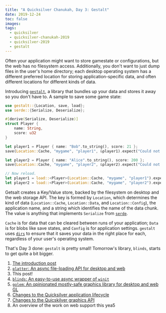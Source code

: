 ```yaml
---
title: "A Quicksilver Chanukah, Day 3: Gestalt"
date: 2019-12-24
toc: false
images:
tags:
  - quicksilver
  - quicksilver-chanukah-2019
  - quicksilver-2019
  - gestalt
---
```


Often your application might want to store gamestate or configurations, but the web has no filesystem access. Additionally, you don't want to just dump files in the user's home directory; each desktop operating system has a different preferred location for storing application-specific data, and often different locations for different kinds of data.

Introducing [`gestalt`](https://crates.io/crates/gestalt), a library that bundles up your data and stores it away so you don't have to. A sample to save some game state:

```rust
use gestalt::{Location, save, load};
use serde::{Serialize, Deserialize};

#[derive(Serialize, Deserialize)]
struct Player {
    name: String,
    score: u32
}

let player1 = Player { name: "Bob".to_string(), score: 21 };
save(Location::Cache, "mygame", "player1", &player1).expect("Could not save Player 1");

let player2 = Player { name: "Alice".to_string(), score: 200 };
save(Location::Cache, "mygame", "player2", &player2).expect("Could not save Player 2");

// Now reload.
let player1 = load::<Player>(Location::Cache, "mygame", "player1").expect("Could not load Player 1");
let player2 = load::<Player>(Location::Cache, "mygame", "player2").expect("Could not load Player 2");
```

Getsalt creates a Key/Value store, backed by the filesystem on desktop and the web storage API. The key is formed by `Location`, which determines the kind of data (`Location::Cache`, `Location::Data`, and `Location::Config`), the application name, and a string which identifies the name of the data chunk. The value is anything that implements `Serialize` from [`serde`](https://crates.io/crates/serde).

`Cache` is for data that can be cleared between runs of your application; `Data` is for blobs like save states, and `Config` is for application settings. `gestalt` uses [`dirs`](https://crates.io/crates/dirs) to ensure that it saves your data in the right place for each, regardless of your user's operating system.

That's Day 3 done: `gestalt` is pretty small! Tomorrow's library, `blinds`, starts to get quite a bit bigger.

1. [The introduction post](../quicksilver-chanukah-2019)
2. [`platter`: An async file-loading API for desktop and web](../quicksilver-chanukah-2019-day-2)
3. This post!
4. [`blinds`: An easy-to-use async wrapper of `winit`](../quicksilver-chanukah-2019-day-4)
5. [`golem`: An opinionated mostly-safe graphics library for desktop and web GL](../quicksilver-chanukah-2019-day-5)
6. [Changes to the Quicksilver application lifecycle](../quicksilver-chanukah-day-6)
7. [Changes to the Quicskilver graphics API](../quicksilver-chanukah-day-7)
8. An overview of the work on web support this yea5
